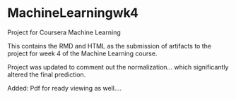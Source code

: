 # MachineLearningwk4
Project for Coursera Machine Learning

This contains the RMD and HTML as the submission of artifacts to the project for week 4 of the Machine Learning course.

Project was updated to comment out the normalization... which significantly altered the final prediction.

Added: Pdf for ready viewing as well....


